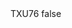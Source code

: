 <?xml version="1.0" encoding="UTF-8"?>
<CustomMetadata xmlns="http://soap.sforce.com/2006/04/metadata">
    <label>TXU76</label>
    <protected>false</protected>
</CustomMetadata>
